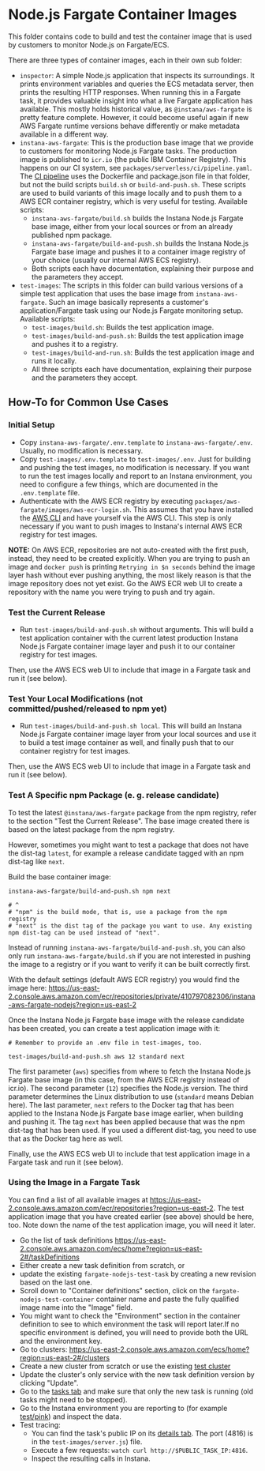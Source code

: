 Node.js Fargate Container Images
================================

This folder contains code to build and test the container image that is used by customers to monitor Node.js on Fargate/ECS.

There are three types of container images, each in their own sub folder:

* `inspector`: A simple Node.js application that inspects its surroundings. It prints environment variables and queries the ECS metadata server, then prints the resulting HTTP responses. When running this in a Fargate task, it provides valuable insight into what a live Fargate application has available. This mostly holds historical value, as `@instana/aws-fargate` is pretty feature complete. However, it could become useful again if new AWS Fargate runtime versions behave differently or make metadata available in a different way.
* `instana-aws-fargate`: This is the production base image that we provide to customers for monitoring Node.js Fargate tasks. The production image is published to `icr.io` (the public IBM Container Registry). This happens on our CI system, see `packages/serverless/ci/pipeline.yaml`. The [CI pipeline](https://ci.instana.io/teams/nodejs/pipelines/serverless-in-process-collectors:main/jobs/aws-fargate-nodejs-container-image-layer) uses the Dockerfile and package.json file in that folder, but not the build scripts `build.sh` or `build-and-push.sh`. These scripts are used to build variants of this image locally and to push them to a AWS ECR container registry, which is very useful for testing. Available scripts:
    * `instana-aws-fargate/build.sh` builds the Instana Node.js Fargate base image, either from your local sources or from an already published npm package.
    * `instana-aws-fargate/build-and-push.sh` builds the Instana Node.js Fargate base image and pushes it to a container image registry of your choice (usually our internal AWS ECS registry).
    * Both scripts each have documentation, explaining their purpose and the parameters they accept.
* `test-images`: The scripts in this folder can build various versions of a simple test application that uses the base image from `instana-aws-fargate`. Such an image basically represents a customer's application/Fargate task using our Node.js Fargate monitoring setup. Available scripts:
    * `test-images/build.sh`: Builds the test application image.
    * `test-images/build-and-push.sh`: Builds the test application image and pushes it to a registry.
    * `test-images/build-and-run.sh`: Builds the test application image and runs it locally.
    * All three scripts each have documentation, explaining their purpose and the parameters they accept.

How-To for Common Use Cases
---------------------------

### Initial Setup

- Copy `instana-aws-fargate/.env.template` to `instana-aws-fargate/.env`. Usually, no modification is necessary.
- Copy `test-images/.env.template` to `test-images/.env`. Just for building and pushing the test images, no modification is necessary. If you want to run the test images locally and report to an Instana environment, you need to configure a few things, which are documented in the `.env.template` file.
- Authenticate with the AWS ECR registry by executing `packages/aws-fargate/images/aws-ecr-login.sh`. This assumes that you have installed the [AWS CLI](https://aws.amazon.com/cli/) and have yourself via the AWS CLI. This step is only necessary if you want to push images to Instana's internal AWS ECR registry for test images.

**NOTE:** On AWS ECR, repositories are not auto-created with the first push, instead, they need to be created explicitly. When you are trying to push an image and `docker push` is printing `Retrying in $n seconds` behind the image layer hash without ever pushing anything, the most likely reason is that the image repository does not yet exist. Go the AWS ECR web UI to create a repository with the name you were trying to push and try again.

### Test the Current Release

* Run `test-images/build-and-push.sh` without arguments. This will build a test application container with the current latest production Instana Node.js Fargate container image layer and push it to our container registry for test images.

Then, use the AWS ECS web UI to include that image in a Fargate task and run it (see below).

### Test Your Local Modifications (not committed/pushed/released to npm yet)

* Run `test-images/build-and-push.sh local`. This will build an Instana Node.js Fargate container image layer from your local sources and use it to build a test image container as well, and finally push that to our container registry for test images.

Then, use the AWS ECS web UI to include that image in a Fargate task and run it (see below).

### Test A Specific npm Package (e. g. release candidate)

To test the latest `@instana/aws-fargate` package from the npm registry, refer to the section "Test the Current Release". The base image created there is based on the latest package from the npm registry.

However, sometimes you might want to test a package that does not have the dist-tag `latest`, for example a release candidate tagged with an npm dist-tag like `next`.

Build the base container image:

```
instana-aws-fargate/build-and-push.sh npm next

# ^
# "npm" is the build mode, that is, use a package from the npm registry
# "next" is the dist tag of the package you want to use. Any existing npm dist-tag can be used instead of "next".
```

Instead of running `instana-aws-fargate/build-and-push.sh`, you can also only run `instana-aws-fargate/build.sh` if you are not interested in pushing the image to a registry or if you want to verify it can be built correctly first.

With the default settings (default AWS ECR registry) you would find the image here: <https://us-east-2.console.aws.amazon.com/ecr/repositories/private/410797082306/instana-aws-fargate-nodejs?region=us-east-2>

Once the Instana Node.js Fargate base image with the release candidate has been created, you can create a test application image with it:

```
# Remember to provide an .env file in test-images, too.

test-images/build-and-push.sh aws 12 standard next
```

The first parameter (`aws`) specifies from where to fetch the Instana Node.js Fargate base image (in this case, from the AWS ECR registry instead of icr.io). The second parameter (`12`) specifies the Node.js version. The third parameter determines the Linux distribution to use (`standard` means Debian here). The last parameter, `next` refers to the Docker tag that has been applied to the Instana Node.js Fargate base image earlier, when building and pushing it. The tag `next` has been applied because that was the npm dist-tag that has been used. If you used a different dist-tag, you need to use that as the Docker tag here as well.

Finally, use the AWS ECS web UI to include that test application image in a Fargate task and run it (see below).

### Using the Image in a Fargate Task

You can find a list of all available images at <https://us-east-2.console.aws.amazon.com/ecr/repositories?region=us-east-2>. The test application image that you have created earlier (see above) should be here, too. Note down the name of the test application image, you will need it later.

* Go the list of task definitions <https://us-east-2.console.aws.amazon.com/ecs/home?region=us-east-2#/taskDefinitions>
* Either create a new task definition from scratch, or
* update the existing `fargate-nodejs-test-task` by creating a new revision based on the last one.
* Scroll down to "Container definitions" section, click on the `fargate-nodejs-test-container` container name and paste the fully qualified image name into the "Image" field.
* You might want to check the "Environment" section in the container definition to see to which environment the task will report later.If no specific environment is defined, you will need to provide both the URL and the environment key.
* Go to clusters: <https://us-east-2.console.aws.amazon.com/ecs/home?region=us-east-2#/clusters>
* Create a new cluster from scratch or use the existing [test cluster](https://us-east-2.console.aws.amazon.com/ecs/home?region=us-east-2#/clusters/bastian-krol-test/services)
* Update the cluster's only service with the new task definition version by clicking "Update".
* Go to the [tasks tab](https://us-east-2.console.aws.amazon.com/ecs/home?region=us-east-2#/clusters/bastian-krol-test/services/fargate-nodejs-service/tasks) and make sure that only the new task is running (old tasks might need to be stopped).
* Go to the Instana environment you are reporting to (for example [test/pink](https://test-instana.pink.instana.rocks/#/physical?q=entity.type%3Afargate)) and inspect the data.
* Test tracing:
    * You can find the task's public IP on its [details tab](https://us-east-2.console.aws.amazon.com/ecs/home?region=us-east-2#/clusters/bastian-krol-test/tasks/7c75d3e7628743ba864a5d6d2ab6770e/details). The port (4816) is in the `test-images/server.js`)  file.
    * Execute a few requests: `watch curl http://$PUBLIC_TASK_IP:4816`.
    * Inspect the resulting calls in Instana.
